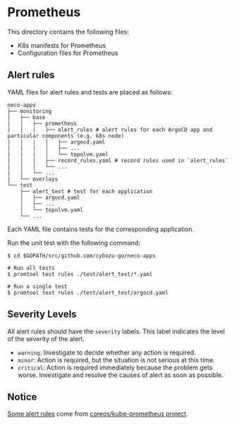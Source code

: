 Prometheus
==========

This directory contains the following files:
- K8s manifests for Prometheus
- Configuration files for Prometheus

Alert rules
-----------

YAML files for alert rules and tests are placed as follows:

```console
neco-apps
├── monitoring
|   ├── base
|   │   ├── prometheus
|   │   |   ├── alert_rules # alert rules for each ArgoCD app and particular components (e.g. k8s node)
|   |   |   │   ├── argocd.yaml
|   |   |   │   ├── ...
|   |   |   │   └── topolvm.yaml
|   |   |   ├── record_rules.yaml # record rules used in `alert_rules`
|   │   |   └── ...
|   │   └── ...
|   └── overlays
└── test
    ├── alert_test # test for each application
    │   ├── argocd.yaml
    │   ├── ...
    │   └── topolvm.yaml
    └── ...
```

Each YAML file contains tests for the corresponding application.

Run the unit test with the following command:

```console
$ cd $GOPATH/src/github.com/cybozu-go/neco-apps

# Run all tests
$ promtool test rules ./test/alert_test/*.yaml

# Run a single test
$ promtool test rules ./test/alert_test/argocd.yaml
```

Severity Levels
---------------

All alert rules should have the `severity` labels. This label indicates the level of the severity of the alert.

- `warning`: Investigate to decide whether any action is required.
- `minor`: Action is required, but the situation is not serious at this time.
- `critical`: Action is required immediately because the problem gets worse. Investigate and resolve the causes of alert as soon as possible.

Notice
------

[Some alert rules](./alert_rules/kubernetes.yaml) come from [coreos/kube-prometheus project](https://github.com/coreos/kube-prometheus).
